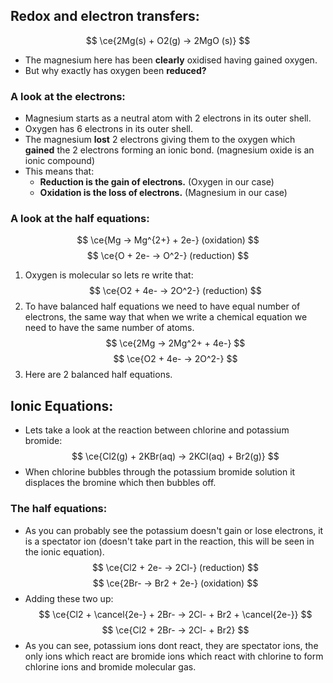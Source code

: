 ## Redox and electron transfers:
$$
\ce{2Mg(s) + O2(g) -> 2MgO (s)}
$$
- The magnesium here has been **clearly** oxidised having gained oxygen.
- But why exactly has oxygen been **reduced?**

### A look at the electrons:
- Magnesium starts as a neutral atom with 2 electrons in its outer shell.
- Oxygen has 6 electrons in its outer shell.
- The magnesium **lost** 2 electrons giving them to the oxygen which **gained** the 2 electrons forming an ionic bond. (magnesium oxide is an ionic compound)
- This means that:
	- **Reduction is the gain of electrons.** (Oxygen in our case)
	- **Oxidation is the loss of electrons.** (Magnesium in our case)

### A look at the half equations:
$$
\ce{Mg -> Mg^{2+} + 2e-} (oxidation)
$$
$$
\ce{O + 2e- -> O^2-} (reduction)
$$
1. Oxygen is molecular so lets re write that:
$$
\ce{O2 + 4e- -> 2O^2-} (reduction)
$$
2. To have balanced half equations we need to have equal number of electrons, the same way that when we write a chemical equation we need to have the same number of atoms.
$$
\ce{2Mg -> 2Mg^2+ + 4e-}
$$
$$
\ce{O2 + 4e- -> 2O^2-}
$$
3. Here are 2 balanced half equations.

## Ionic Equations:
- Lets take a look at the reaction between chlorine and potassium bromide:
$$
\ce{Cl2(g) + 2KBr(aq) -> 2KCl(aq) + Br2(g)}
$$
- When chlorine bubbles through the potassium bromide solution it displaces the bromine which then bubbles off.

### The half equations:
- As you can probably see the potassium doesn't gain or lose electrons, it is a spectator ion (doesn't take part in the reaction, this will be seen in the ionic equation).
$$
\ce{Cl2 + 2e- -> 2Cl-} (reduction)
$$
$$
\ce{2Br- -> Br2 + 2e-} (oxidation)
$$
- Adding these two up:
$$
\ce{Cl2 + \cancel{2e-} + 2Br- -> 2Cl- + Br2 + \cancel{2e-}}
$$
$$
\ce{Cl2 + 2Br- -> 2Cl- + Br2}
$$
- As you can see, potassium ions dont react, they are spectator ions, the only ions which react are bromide ions which react with chlorine to form chlorine ions and bromide molecular gas.
